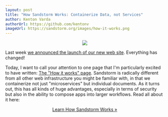 ```yaml
---
layout: post
title: "How Sandstorm Works: Containerize Data, not Services"
author: Kenton Varda
authorUrl: https://github.com/kentonv
imageUrl: https://sandstorm.org/images/how-it-works.png
---
```


<p style="text-align: center"><a href="/how-it-works"><img src="/images/how-it-works.png"></a></p>

Last week [we announced the launch of our new web site](/news/2016-01-11-website). Everything has changed!

Today, I want to call your attention to one page that I'm particularly excited to have written: [The "How it works" page](/how-it-works). Sandstorm is radically different from all other web infrastructure you might be familiar with, in that we containerize not just "microservices" but individual documents. As it turns out, this has all kinds of huge advantages, especially in terms of security but also in the ability to compose apps into larger workflows. Read all about it here:

<p style="text-align: center"><a href="/how-it-works" class="linkbutton">Learn How Sandstorm Works &raquo;</a></p>
